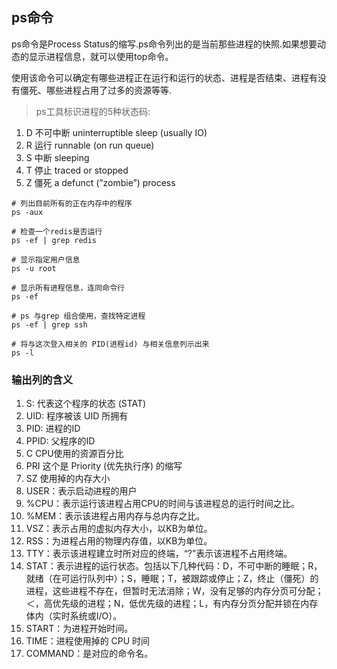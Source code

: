 ## ps命令

ps命令是Process Status的缩写.ps命令列出的是当前那些进程的快照.如果想要动态的显示进程信息，就可以使用top命令。

使用该命令可以确定有哪些进程正在运行和运行的状态、进程是否结束、进程有没有僵死、哪些进程占用了过多的资源等等.

>ps工具标识进程的5种状态码:

1. D 不可中断 uninterruptible sleep (usually IO)
2. R 运行 runnable (on run queue)
3. S 中断 sleeping
4. T 停止 traced or stopped
5. Z 僵死 a defunct (”zombie”) process

```shell
# 列出目前所有的正在内存中的程序
ps -aux

# 检查一个redis是否运行
ps -ef | grep redis

# 显示指定用户信息
ps -u root

# 显示所有进程信息，连同命令行
ps -ef

# ps 与grep 组合使用，查找特定进程
ps -ef | grep ssh

# 将与这次登入相关的 PID(进程id) 与相关信息列示出来
ps -l
```

### 输出列的含义

1. S: 代表这个程序的状态 (STAT)
2. UID: 程序被该 UID 所拥有
3. PID: 进程的ID
4. PPID: 父程序的ID
5. C CPU使用的资源百分比
6. PRI 这个是 Priority (优先执行序) 的缩写
7. SZ 使用掉的内存大小
11. USER：表示启动进程的用户
12. %CPU：表示运行该进程占用CPU的时间与该进程总的运行时间之比。
13. %MEM：表示该进程占用内存与总内存之比。
14. VSZ：表示占用的虚拟内存大小，以KB为单位。
15. RSS：为进程占用的物理内存值，以KB为单位。
16. TTY：表示该进程建立时所对应的终端，“?”表示该进程不占用终端。
17. STAT：表示进程的运行状态。包括以下几种代码：D，不可中断的睡眠；R，就绪（在可运行队列中）；S，睡眠；T，被跟踪或停止；Z，终止（僵死）的进程，这些进程不存在，但暂时无法消除；W，没有足够的内存分页可分配；＜，高优先级的进程；N，低优先级的进程；L，有内存分页分配并锁在内存体内（实时系统或I/O）。
18. START：为进程开始时间。
19. TIME：进程使用掉的 CPU 时间
20. COMMAND：是对应的命令名。

